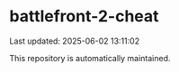 # battlefront-2-cheat

Last updated: 2025-06-02 13:11:02

This repository is automatically maintained.

